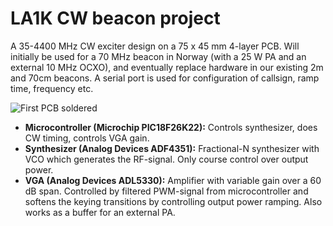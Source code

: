 LA1K CW beacon project
======================

A 35-4400 MHz CW exciter design on a 75 x 45 mm 4-layer PCB. Will initially be used for a 70 MHz beacon in Norway (with a 25 W PA and an external 10 MHz OCXO), and eventually replace hardware in our existing 2m and 70cm beacons. A serial port is used for configuration of callsign, ramp time, frequency etc.

![First PCB soldered](https://github.com/la1k/la1k-cw-beacon/blob/master/img/IMAG1742.jpg?raw=true)

- **Microcontroller (Microchip PIC18F26K22):** Controls synthesizer, does CW timing, controls VGA gain.
- **Synthesizer (Analog Devices ADF4351):** Fractional-N synthesizer with VCO which generates the RF-signal. Only course control over output power.
- **VGA (Analog Devices ADL5330):** Amplifier with variable gain over a 60 dB span. Controlled by filtered PWM-signal from microcontroller and softens the keying transitions by controlling output power ramping. Also works as a buffer for an external PA.
